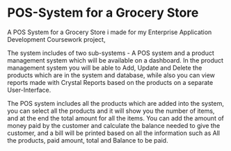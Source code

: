 # POS-System for a Grocery Store

A POS System for a Grocery Store i made for my Enterprise Application Development Coursework project,

The system includes of two sub-systems - A POS system and a product management system which will be available on a dashboard.
In the product management system you will be able to Add, Update and Delete the products which are in the system and database,
while also you can view reports made with Crystal Reports based on the products on a separate User-Interface.

The POS system includes all the products which are added into the system, you can select all the products and it will show you the
number of items, and at the end the total amount for all the items. You can add the amount of money paid by the customer and calculate
the balance needed to give the customer, and a bill will be printed based on all the information such as All the products, paid amount,
total and Balance to be paid.
